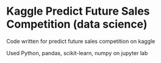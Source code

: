# Kaggle Predict Future Sales Competition (data science)

Code written for predict future sales competition on kaggle

Used Python, pandas, scikit-learn, numpy on jupyter lab
